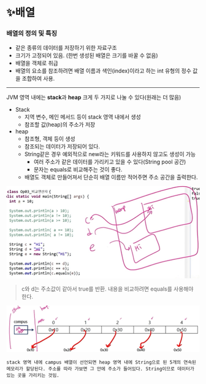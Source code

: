 # ✨배열

### 배열의 정의 및 특징

- 같은 종류의 데이터를 저장하기 위한 자료구조
- 크기가 고정되어 있음. (한번 생성된 배열은 크기를 바꿀 수 없음)
- 배열을 객체로 취급
- 배열의 요소를 참조하려면 배열 이름과 색인(index)이라고 하는 int 유형의 정수 값을 조합하여 사용.

----

JVM 영역 내에는 **stack**과 **heap** 크게 두 가지로 나눌 수 있다(원래는 더 많음)

- Stack
  - 지역 변수, 메인 메서드 등이 stack 영역 내에서 생성
  - 참조할 값(heap)의 주소가 저장
- heap
  - 참조형, 객체 등이 생성
  - 참조되는 데이터가 저장되어 있다.
  - String같은 경우 예외적으로 new라는 키워드를 사용하지 않고도 생성이 가능
    - 여러 주소가 같은 데이터를 가리키고 있을 수 있다(String pool 공간)
    - 문자는 equals로 비교해주는 것이 좋다.
  - 배열도 객체로 만들어져서 단순히 배열 이름만 적어주면 주소 공간을 출력한다.

![image-20221216224024552](assets/image-20221216224024552.png)

> c와 d는 주소값이 같아서 true를 반환. 내용을 비교하려면 equals를 사용해야 한다.

![image-20221216224709269](assets/image-20221216224709269.png)

```
stack 영역 내에 campus 배열이 선언되면 heap 영역 내에 String으로 된 5개의 연속된 메모리가 할당된다. 주소를 따라 가보면 그 안에 주소가 들어있다. String이므로 데이터가 있는 곳을 가리키는 것임.
```

